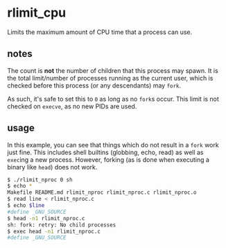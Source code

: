 
# rlimit_cpu

Limits the maximum amount of CPU time that a process can use.

## notes

The count is **not** the number of children that this process may spawn.  It is the total limit/number of processes running as the current user, which is checked before this process (or any descendants) may `fork`.

As such, it's safe to set this to `0` as long as no `fork`s occur.  This limit is not checked on `execve`, as no new PIDs are used.

## usage

In this example, you can see that things which do not result in a `fork` work just fine.  This includes shell builtins (globbing, echo, read) as well as `exec`ing a new process.  However, forking (as is done when executing a binary like `head`) does not work.

```sh
$ ./rlimit_nproc 0 sh
$ echo *
Makefile README.md rlimit_nproc rlimit_nproc.c rlimit_nproc.o
$ read line < rlimit_nproc.c
$ echo $line
#define _GNU_SOURCE
$ head -n1 rlimit_nproc.c
sh: fork: retry: No child processes
$ exec head -n1 rlimit_nproc.c
#define _GNU_SOURCE
```
